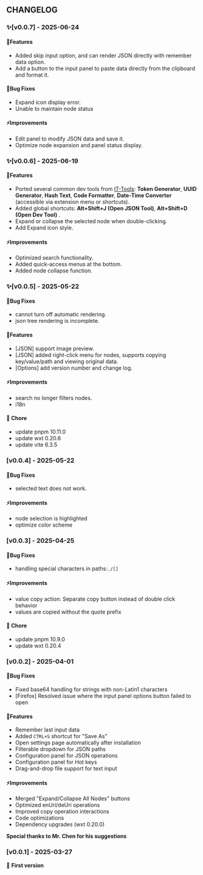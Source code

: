 ## CHANGELOG

### ✨[v0.0.7] - 2025-06-24

#### 🚀Features

- Added skip input option, and can render JSON directly with remember data option.
- Add a button to the input panel to paste data directly from the clipboard and format it.

#### 🐛Bug Fixes

- Expand icon display error.
- Unable to maintain node status

#### ⚡Improvements

- Edit panel to modify JSON data and save it.
- Optimize node expansion and panel status display.

### ✨[v0.0.6] - 2025-06-19

#### 🚀Features

- Ported several common dev tools from [IT-Tools](https://github.com/CorentinTh/it-tools): **Token Generator**, **UUID Generator**, **Hash Text**, **Code Formatter**, **Date-Time Converter** (accessible via extension menu or shortcuts).
- Added global shortcuts: **Alt+Shift+J (Open JSON Tool)**, **Alt+Shift+D (Open Dev Tool)** .
- Expand or collapse the selected node when double-clicking.
- Add Expand icon style.

#### ⚡Improvements

- Optimized search functionality.
- Added quick-access menus at the bottom.
- Added node collapse function.

### ✨[v0.0.5] - 2025-05-22

#### 🐛Bug Fixes

- cannot turn off automatic rendering.
- json tree rendering is incomplete.

#### 🚀Features

- [JSON] support image preview.
- [JSON] added right-click menu for nodes, supports copying key/value/path and viewing original data.
- [Options] add version number and change log.

#### ⚡Improvements

- search no longer filters nodes.
- i18n

#### 🐳 Chore

- update pnpm 10.11.0
- update wxt 0.20.6
- update vite 6.3.5

### [v0.0.4] - 2025-05-22

#### 🐛Bug Fixes

- selected text does not work.

#### ⚡Improvements

- node selection is highlighted
- optimize color scheme

### [v0.0.3] - 2025-04-25

#### 🐛Bug Fixes

- handling special characters in paths:`./[]`

#### ⚡Improvements

- value copy action: Separate copy button instead of double click behavior
- values ​​are copied without the quote prefix

#### 🐳 Chore

- update pnpm 10.9.0
- update wxt 0.20.4

### [v0.0.2] - 2025-04-01

#### 🐛Bug Fixes

- Fixed base64 handling for strings with non-Latin1 characters
- [Firefox] Resolved issue where the input panel options button failed to open

#### 🚀Features

- Remember last input data
- Added `CTRL+S` shortcut for "Save As"
- Open settings page automatically after installation
- Filterable dropdown for JSON paths
- Configuration panel for JSON operations
- Configuration panel for Hot keys
- Drag-and-drop file support for text input

#### ⚡Improvements

- Merged "Expand/Collapse All Nodes" buttons
- Optimized enUri/deUri operations
- Improved copy operation interactions
- Code optimizations
- Dependency upgrades (wxt 0.20.0)

**Special thanks to Mr. Chen for his suggestions**

### [v0.0.1] - 2025-03-27

🎉 **First version**
